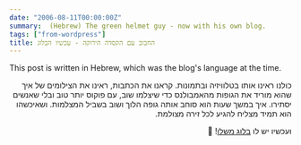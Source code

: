 ```yaml
---
date: "2006-08-11T00:00:00Z"
summary:  (Hebrew) The green helmet guy - now with his own blog.
tags: ["from-wordpress"]
title: החבוב עם הקסדה הירוקה - עכשיו הבלוג
---
```


<div dir="ltr">This post is written in Hebrew, which was the blog's language at the time.</div>

<div dir="rtl">

כולנו ראינו אותו בטלוויזיה ובתמונות. קראנו את הכתבות, ראינו את הצילומים של איך שהוא מוריד את הגופות מהאמבולנס כדי שיצלמו שוב, עם פוקוס יותר טוב ובלי שאנשים יסתירו. איך במשך שעות הוא סוחב אותה גופה הלוך ושוב בשביל המצלמות. ושאיכשהו הוא תמיד מצליח להגיע לכל זירה מצולמת.

ועכשיו יש לו [בלוג משלו]! 🙂

[בלוג משלו]: http://greenhelmetguy.blogspot.com/

</div>
